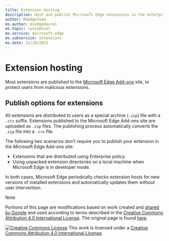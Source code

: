 ```yaml
---
title: Extension hosting
description: Host and publish Microsoft Edge extensions in the enterprise.
author: MSEdgeTeam
ms.author: msedgedevrel
ms.topic: conceptual
ms.service: microsoft-edge
ms.subservice: extensions
ms.date: 12/18/2023
---
```

# Extension hosting

Most extensions are published to the [Microsoft Edge Add-ons](https://microsoftedge.microsoft.com/addons/) site, to protect users from malicious extensions.


<!-- ====================================================================== -->
## Publish options for extensions

All extensions are distributed to users as a special archive (`.zip`) file with a `.crx` suffix.  Extensions published to the Microsoft Edge Add-ons site are uploaded as `.zip` files.  The publishing process automatically converts the `.zip` file into a `.crx` file.

The following two scenarios don't require you to publish your extension in the Microsoft Edge Add-ons site:
*  Extensions that are distributed using Enterprise policy.
*  Using unpacked extension directories on a local machine when Microsoft Edge is in developer mode.

In both cases, Microsoft Edge periodically checks extension hosts for new versions of installed extensions and automatically updates them without user intervention.


<!-- ====================================================================== -->
> [!NOTE]
> Portions of this page are modifications based on work created and [shared by Google](https://developers.google.com/terms/site-policies) and used according to terms described in the [Creative Commons Attribution 4.0 International License](https://creativecommons.org/licenses/by/4.0).
> The original page is found [here](https://developer.chrome.com/docs/extensions/how-to/distribute).

[![Creative Commons License](../../media/cc-logo/88x31.png)](https://creativecommons.org/licenses/by/4.0)
This work is licensed under a [Creative Commons Attribution 4.0 International License](https://creativecommons.org/licenses/by/4.0).
